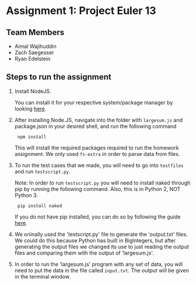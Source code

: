 Assignment 1: Project Euler 13
===

## Team Members
- Aimal Wajihuddin
- Zach Saegesser
- Ryan Edelstein


## Steps to run the assignment
1. Install NodeJS.

    You can install it for your respective system/package manager by looking [here](https://nodejs.org/en/download/package-manager/).
2. After installing Node.JS, navigate into the folder with `largesum.js` and package.json in your desired shell, and run the following command

        npm install

    This will install the required packages required to run the homework assignment. We only used `fs-extra` in order to parse data from files.

3. To run the test cases that we made, you will need to go into `testfiles` and run `testscript.py`.

    Note: In order to run `testscript.py` you will need to install naked through pip by running the following command. Also, this is in Python 2, NOT Python 3.

        pip install naked

    If you do not have pip installed, you can do so by following the guide [here](https://pip.pypa.io/en/stable/installing/).

4. We oriinally used the 'testscript.py' file to generate the 'output.txt' files. We could do this because Python has built in BigIntegers, but after generating the output files we changed its use to just reading the output files and comparing them with the output of 'largesum.js'.
5. In order to run the 'largesum.js' program with any set of data, you will need to put the data in the file called `input.txt`. The output will be given in the terminal window.


